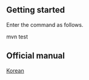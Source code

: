 ## Getting started

Enter the command as follows.

 mvn test
 
 
 ## Official manual
 
 [Korean](https://medium.com/@alvin.h/%EB%AA%A8%EB%8D%98-%EC%9E%90%EB%B0%94%EC%97%90%EC%84%9C-urlclassloader-%EC%82%AC%EC%9A%A9%ED%95%98%EA%B8%B0-507a51a05765)
